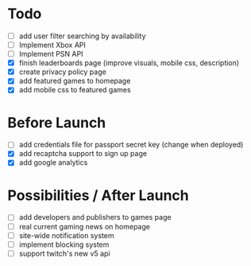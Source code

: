 # Todo
- [ ] add user filter searching by availability
- [ ] Implement Xbox API
- [ ] Implement PSN API
- [X] finish leaderboards page (improve visuals, mobile css, description)
- [X] create privacy policy page
- [X] add featured games to homepage
- [X] add mobile css to featured games

# Before Launch
- [ ] add credentials file for passport secret key (change when deployed)
- [X] add recaptcha support to sign up page
- [X] add google analytics

# Possibilities / After Launch
- [ ] add developers and publishers to games page
- [ ] real current gaming news on homepage
- [ ] site-wide notification system
- [ ] implement blocking system
- [ ] support twitch's new v5 api
